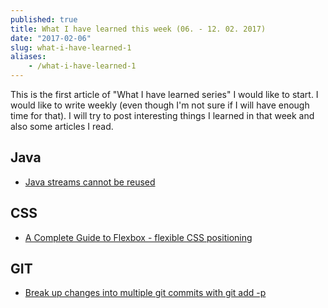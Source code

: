 ```yaml
---
published: true
title: What I have learned this week (06. - 12. 02. 2017)
date: "2017-02-06"
slug: what-i-have-learned-1
aliases:
    - /what-i-have-learned-1
---
```

This is the first article of "What I have learned series" I would like to start. I would like to write weekly (even though I'm not sure if I will have enough time for that). I will try to post interesting things I learned in that week and also some articles I read.

## Java
- [Java streams cannot be reused](http://stackoverflow.com/questions/23860533/copy-a-stream-to-avoid-stream-has-already-been-operated-upon-or-closed-java-8)

## CSS
- [A Complete Guide to Flexbox - flexible CSS positioning](https://css-tricks.com/snippets/css/a-guide-to-flexbox/)

## GIT
- [Break up changes into multiple git commits with git add -p](http://blog.tplus1.com/blog/2008/10/31/break-up-changes-into-different-commits-with-git-add-p/)
